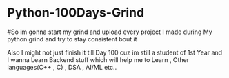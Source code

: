 # Python-100Days-Grind
#So im gonna start my grind and upload every project I made during My python grind and try to stay consistent bout it


Also I might not just finish it till Day 100 cuz im still a student of 1st Year and I wanna Learn Backend stuff which will help me to Learn , Other languages(C++ , C) , DSA , AI/ML etc..
